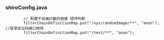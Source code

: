 
### shiroConfig.java

```jshelllanguage
		// 配置不会被拦截的链接 顺序判断
		filterChainDefinitionMap.put("/sys/randomImage/**", "anon"); //登录验证码接口排除
        filterChainDefinitionMap.put("/test/**", "anon");
```







